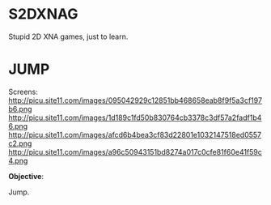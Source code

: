 S2DXNAG
=======

Stupid 2D XNA games, just to learn.


JUMP
=======


Screens:
http://picu.site11.com/images/095042929c12851bb468658eab8f9f5a3cf197b6.png <br />
http://picu.site11.com/images/1d189c1fd50b830764cb3378c3df57a2fadf1b46.png <br />
http://picu.site11.com/images/afcd6b4bea3cf83d22801e1032147518ed0557c2.png <br />
http://picu.site11.com/images/a96c50943151bd8274a017c0cfe81f60e41f59c4.png <br />

<b>Objective</b>:

Jump.
